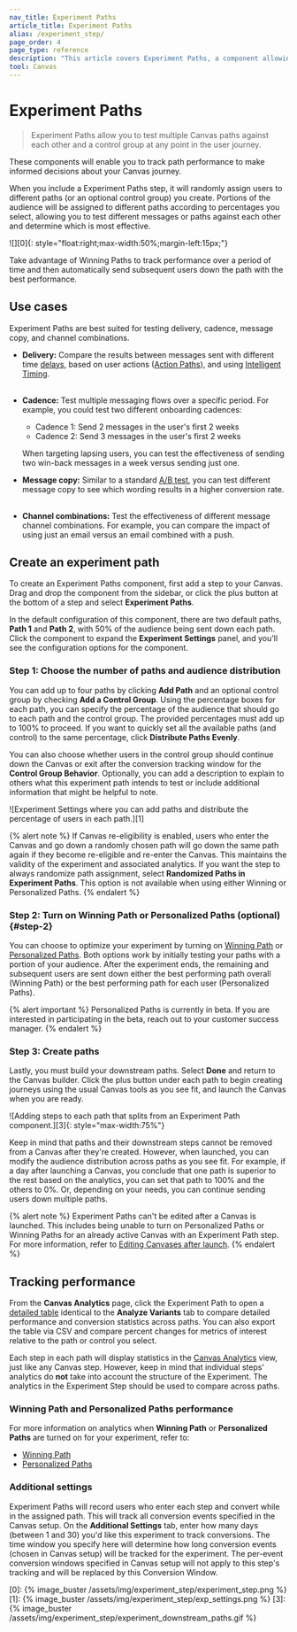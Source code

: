 ```yaml
---
nav_title: Experiment Paths 
article_title: Experiment Paths 
alias: /experiment_step/
page_order: 4
page_type: reference
description: "This article covers Experiment Paths, a component allowing you to test multiple Canvas paths against each other and a control group at any point in the user journey."
tool: Canvas
---
```


# Experiment Paths

> Experiment Paths allow you to test multiple Canvas paths against each other and a control group at any point in the user journey. 

These components will enable you to track path performance to make informed decisions about your Canvas journey.

When you include a Experiment Paths step, it will randomly assign users to different paths (or an optional control group) you create. Portions of the audience will be assigned to different paths according to percentages you select, allowing you to test different messages or paths against each other and determine which is most effective.

![][0]{: style="float:right;max-width:50%;margin-left:15px;"}

Take advantage of Winning Paths to track performance over a period of time and then automatically send subsequent users down the path with the best performance.

## Use cases

Experiment Paths are best suited for testing delivery, cadence, message copy, and channel combinations.

- **Delivery:** Compare the results between messages sent with different time [delays]({{site.baseurl}}/user_guide/engagement_tools/canvas/canvas_components/delay_step/), based on user actions ([Action Paths]({{site.baseurl}}/user_guide/engagement_tools/canvas/canvas_components/action_paths/)), and using [Intelligent Timing]({{site.baseurl}}/user_guide/sage_ai/intelligence/intelligent_timing/#canvas).<br><br>
- **Cadence:** Test multiple messaging flows over a specific period. For example, you could test two different onboarding cadences:
    - Cadence 1: Send 2 messages in the user's first 2 weeks
    - Cadence 2: Send 3 messages in the user's first 2 weeks
    
    When targeting lapsing users, you can test the effectiveness of sending two win-back messages in a week versus sending just one.
- **Message copy:** Similar to a standard [A/B test]({{site.baseurl}}/user_guide/engagement_tools/testing/multivariant_testing/), you can test different message copy to see which wording results in a higher conversion rate.<br><br>
- **Channel combinations:** Test the effectiveness of different message channel combinations. For example, you can compare the impact of using just an email versus an email combined with a push.

## Create an experiment path

To create an Experiment Paths component, first add a step to your Canvas. Drag and drop the component from the sidebar, or click the <i class="fas fa-plus-circle"></i> plus button at the bottom of a step and select **Experiment Paths**. 

In the default configuration of this component, there are two default paths, **Path 1** and **Path 2**, with 50% of the audience being sent down each path. Click the component to expand the **Experiment Settings** panel, and you'll see the configuration options for the component.

### Step 1: Choose the number of paths and audience distribution

You can add up to four paths by clicking **Add Path** and an optional control group by checking **Add a Control Group**. Using the percentage boxes for each path, you can specify the percentage of the audience that should go to each path and the control group. The provided percentages must add up to 100% to proceed. If you want to quickly set all the available paths (and control) to the same percentage, click **Distribute Paths Evenly**.

You can also choose whether users in the control group should continue down the Canvas or exit after the conversion tracking window for the **Control Group Behavior**. Optionally, you can add a description to explain to others what this experiment path intends to test or include additional information that might be helpful to note.

![Experiment Settings where you can add paths and distribute the percentage of users in each path.][1]

{% alert note %}
If Canvas re-eligibility is enabled, users who enter the Canvas and go down a randomly chosen path will go down the same path again if they become re-eligible and re-enter the Canvas. This maintains the validity of the experiment and associated analytics. If you want the step to always randomize path assignment, select **Randomized Paths in Experiment Paths**. This option is not available when using either Winning or Personalized Paths.
{% endalert %}

### Step 2: Turn on Winning Path or Personalized Paths (optional) {#step-2}

You can choose to optimize your experiment by turning on [Winning Path][WP] or [Personalized Paths][PP]. Both options work by initially testing your paths with a portion of your audience. After the experiment ends, the remaining and subsequent users are sent down either the best performing path overall (Winning Path) or the best performing path for each user (Personalized Paths).

{% alert important %}
Personalized Paths is currently in beta. If you are interested in participating in the beta, reach out to your customer success manager.
{% endalert %}

### Step 3: Create paths

Lastly, you must build your downstream paths. Select **Done** and return to the Canvas builder. Click the <i class="fas fa-plus-circle"></i> plus button under each path to begin creating journeys using the usual Canvas tools as you see fit, and launch the Canvas when you are ready.

![Adding steps to each path that splits from an Experiment Path component.][3]{: style="max-width:75%"}

Keep in mind that paths and their downstream steps cannot be removed from a Canvas after they're created. However, when launched, you can modify the audience distribution across paths as you see fit. For example, if a day after launching a Canvas, you conclude that one path is superior to the rest based on the analytics, you can set that path to 100% and the others to 0%. Or, depending on your needs, you can continue sending users down multiple paths.

{% alert note %}
Experiment Paths can't be edited after a Canvas is launched. This includes being unable to turn on Personalized Paths or Winning Paths for an already active Canvas with an Experiment Path step. For more information, refer to [Editing Canvases after launch]({{site.baseurl}}/user_guide/engagement_tools/canvas/managing_canvases/change_your_canvas_after_launch/).
{% endalert %}

## Tracking performance

From the **Canvas Analytics** page, click the Experiment Path to open a [detailed table]({{site.baseurl}}/user_guide/engagement_tools/canvas/get_started/measuring_and_testing_with_canvas_analytics/#performance-breakdown-by-variant) identical to the **Analyze Variants** tab to compare detailed performance and conversion statistics across paths. You can also export the table via CSV and compare percent changes for metrics of interest relative to the path or control you select.

Each step in each path will display statistics in the [Canvas Analytics]({{site.baseurl}}/user_guide/engagement_tools/canvas/get_started/measuring_and_testing_with_canvas_analytics/) view, just like any Canvas step. However, keep in mind that individual steps' analytics do **not** take into account the structure of the Experiment. The analytics in the Experiment Step should be used to compare across paths.

### Winning Path and Personalized Paths performance

For more information on analytics when **Winning Path** or **Personalized Paths** are turned on for your experiment, refer to:

- [Winning Path][WP_analytics]
- [Personalized Paths][PP_analytics]

### Additional settings

Experiment Paths will record users who enter each step and convert while in the assigned path. This will track all conversion events specified in the Canvas setup. On the **Additional Settings** tab, enter how many days (between 1 and 30) you'd like this experiment to track conversions. The time window you specify here will determine how long conversion events (chosen in Canvas setup) will be tracked for the experiment. The per-event conversion windows specified in Canvas setup will not apply to this step's tracking and will be replaced by this Conversion Window.


[0]: {% image_buster /assets/img/experiment_step/experiment_step.png %}
[1]: {% image_buster /assets/img/experiment_step/exp_settings.png %}
[3]: {% image_buster /assets/img/experiment_step/experiment_downstream_paths.gif %}

[WP]: {{site.baseurl}}/user_guide/engagement_tools/canvas/canvas_components/experiment_step/winning_path
[WP_analytics]: {{site.baseurl}}/user_guide/engagement_tools/canvas/canvas_components/experiment_step/winning_path/#analytics
[PP]: {{site.baseurl}}/user_guide/engagement_tools/canvas/canvas_components/experiment_step/personalized_paths
[PP_analytics]: {{site.baseurl}}/user_guide/engagement_tools/canvas/canvas_components/experiment_step/personalized_paths/#analytics
